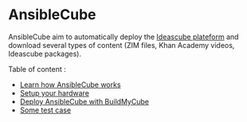 # AnsibleCube

AnsibleCube aim to automatically deploy the [Ideascube plateform](http://github.com/ideascube/ideascube/) and download several types of content \(ZIM files, Khan Academy videos, Ideascube packages\).

Table of content : 
* [Learn how AnsibleCube works](DOC/readme.md)
* [Setup your hardware](DOC/hardware.md)
* [Deploy AnsibleCube with BuildMyCube](DOC/deployment.md)
* [Some test case](DOC/test.md)